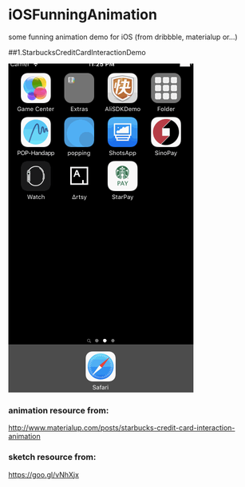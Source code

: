 # iOSFunningAnimation
some funning animation demo for iOS (from dribbble, materialup  or...)

##1.StarbucksCreditCardInteractionDemo 

![iOSFunningAnimation](https://github.com/JianwenYan/iOSFunningAnimation/raw/master/readme-assets/StarbucksCreditCardInteractionDemo.gif)

### animation resource from:
   http://www.materialup.com/posts/starbucks-credit-card-interaction-animation

### sketch resource from:
   https://goo.gl/vNhXjx 

